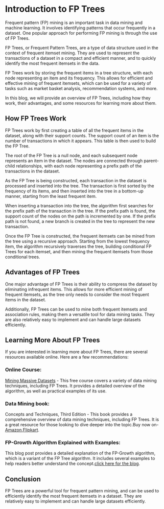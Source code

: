 # Introduction to FP Trees

Frequent pattern (FP) mining is an important task in data mining and machine learning. It involves identifying patterns that occur frequently in a dataset. One popular approach for performing FP mining is through the use of FP Trees.

FP Trees, or Frequent Pattern Trees, are a type of data structure used in the context of frequent itemset mining. They are used to represent the transactions of a dataset in a compact and efficient manner, and to quickly identify the most frequent itemsets in the data.

FP Trees work by storing the frequent items in a tree structure, with each node representing an item and its frequency. This allows for efficient and effective mining of frequent itemsets, which can be used for a variety of tasks such as market basket analysis, recommendation systems, and more.

In this blog, we will provide an overview of FP Trees, including how they work, their advantages, and some resources for learning more about them.

## How FP Trees Work

FP Trees work by first creating a table of all the frequent items in the dataset, along with their support counts. The support count of an item is the number of transactions in which it appears. This table is then used to build the FP Tree.

The root of the FP Tree is a null node, and each subsequent node represents an item in the dataset. The nodes are connected through parent-child relationships, with each node representing a prefix path of the transactions in the dataset.

As the FP Tree is being constructed, each transaction in the dataset is processed and inserted into the tree. The transaction is first sorted by the frequency of its items, and then inserted into the tree in a bottom-up manner, starting from the least frequent item.

When inserting a transaction into the tree, the algorithm first searches for the prefix path of the transaction in the tree. If the prefix path is found, the support count of the nodes on the path is incremented by one. If the prefix path is not found, a new branch is created in the tree to represent the new transaction.

Once the FP Tree is constructed, the frequent itemsets can be mined from the tree using a recursive approach. Starting from the lowest frequency item, the algorithm recursively traverses the tree, building conditional FP Trees for each itemset, and then mining the frequent itemsets from those conditional trees.

## Advantages of FP Trees

One major advantage of FP Trees is their ability to compress the dataset by eliminating infrequent items. This allows for more efficient mining of frequent itemsets, as the tree only needs to consider the most frequent items in the dataset.

Additionally, FP Trees can be used to mine both frequent itemsets and association rules, making them a versatile tool for data mining tasks. They are also relatively easy to implement and can handle large datasets efficiently.

## Learning More About FP Trees

If you are interested in learning more about FP Trees, there are several resources available online. Here are a few recommendations:

### Online Course:

 [Mining Massive Datasets](https://online.stanford.edu/courses/soe-ycs0007-mining-massive-data-sets) - This free course covers a variety of data mining techniques, including FP Trees. It provides a detailed overview of the algorithm, as well as practical examples of its use.

### Data Mining book: 

Concepts and Techniques, Third Edition - This book provides a comprehensive overview of data mining techniques, including FP Trees. It is a great resource for those looking to dive deeper into the topic.Buy now on-[Amazon](https://www.googleadservices.com/pagead/aclk?sa=L&ai=DChcSEwjTnJXir-P9AhVKHSsKHbyYAHUYABAIGgJzZg&ase=2&ohost=www.google.com&cid=CAESbOD2LcAh1yM0CA6qR2Ygfxmg9h6ygQrGJnypBykebllIbCzJ5SPxuw4d5_0Dt7OseUDh6kWT0ma_fYFPJe4IC24mWl78hYDL5Qa9TKK_LEC1Y3iKjuH7QPk8T7xi2V5GnyLN9m1uEzWbXMwVMA&sig=AOD64_3jGZepZkxenGqGMu4mbDvKNpAJkA&ctype=5&q=&nis=4&ved=2ahUKEwj0oo7ir-P9AhXZRmwGHRWGBd8Q9aACKAB6BAgDEA0&adurl=),[Flipkart](https://www.googleadservices.com/pagead/aclk?sa=L&ai=DChcSEwi0idKAsOP9AhXICisKHf52AAIYABAKGgJzZg&ase=2&ohost=www.google.com&cid=CAESbOD2kEoAke_DseK9g7VivsF-l3hvTtvZ9RRdEVk_dOTvBcT10_OrtcBpJKjFq5pcVFGQhgbfiDFFbwBmFh38OkA7ASOv05ptZjjRcXKL4g4E9Xl5w2VMakwfStrclwDlDQHDXEuC8p5mbOuV-Q&sig=AOD64_0xNdFX4knVVxPSeAvPVi_dSnQ8MA&ctype=5&q=&nis=4&ved=2ahUKEwi_xMuAsOP9AhXUTWwGHXFZA1sQ9aACKAB6BAgBEBc&adurl=).

### FP-Growth Algorithm Explained with Examples:

 This blog post provides a detailed explanation of the FP-Growth algorithm, which is a variant of the FP Tree algorithm. It includes several examples to help readers better understand the concept.[click here for the blog](https://www.javatpoint.com/fp-growth-algorithm-in-data-mining#:~:text=This%20algorithm%20works%20as%20follows,such%20database%20is%20mined%20separately).

## Conclusion

FP Trees are a powerful tool for frequent pattern mining, and can be used to efficiently identify the most frequent itemsets in a dataset. They are relatively easy to implement and can handle large datasets efficiently. 
